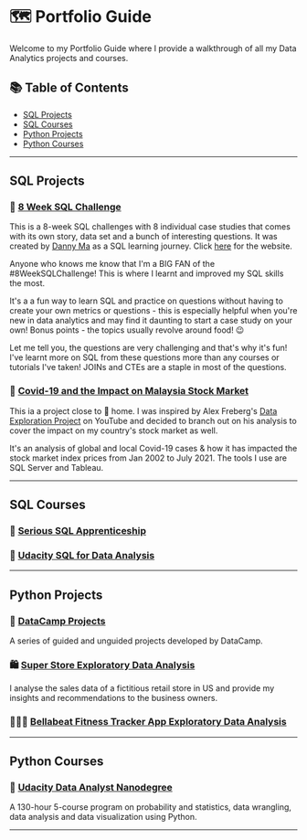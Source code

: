 # 🗺 Portfolio Guide

Welcome to my Portfolio Guide where I provide a walkthrough of all my Data Analytics projects and courses.

## 📚 Table of Contents

- [SQL Projects](#sql-projects)
- [SQL Courses](#sql-courses)
- [Python Projects](#python-projects)
- [Python Courses](#python-courses)

***

## SQL Projects

### 🥑 [8 Week SQL Challenge](https://github.com/katiehuangx/8-Week-SQL-Challenge)

This is a 8-week SQL challenges with 8 individual case studies that comes with its own story, data set and a bunch of interesting questions. It was created by [Danny Ma](https://www.linkedin.com/in/datawithdanny/) as a SQL learning journey. Click [here](https://8weeksqlchallenge.com) for the website.

Anyone who knows me know that I'm a BIG FAN of the #8WeekSQLChallenge! This is where I learnt and improved my SQL skills the most. 

It's a a fun way to learn SQL and practice on questions without having to create your own metrics or questions -  this is especially helpful when you're new in data analytics and may find it daunting to start a case study on your own! Bonus points - the topics usually revolve around food! 😉

Let me tell you, the questions are very challenging and that's why it's fun! I've learnt more on SQL from these questions more than any courses or tutorials I've taken! JOINs and CTEs are a staple in most of the questions. 

### 🦠 [Covid-19 and the Impact on Malaysia Stock Market](https://github.com/katiehuangx/Covid-19-and-Impact-on-Malaysia-stock-market)

This ia a project close to 🏡 home. I was inspired by Alex Freberg's [Data Exploration Project](https://www.youtube.com/watch?v=qfyynHBFOsM&list=PLUaB-1hjhk8H48Pj32z4GZgGWyylqv85f&index=1) on YouTube and decided to branch out on his analysis to cover the impact on my country's stock market as well.

It's an analysis of global and local Covid-19 cases & how it has impacted the stock market index prices from Jan 2002 to July 2021. The tools I use are SQL Server and Tableau.

***

## SQL Courses

### 🧮 [Serious SQL Apprenticeship](https://github.com/katiehuangx/Serious-SQL)

### 📝 [Udacity SQL for Data Analysis](https://github.com/katiehuangx/Udacity-SQL-for-Data-Analysis)

***

## Python Projects

### 🌱 [DataCamp Projects](https://github.com/katiehuangx/DataCamp-Projects)

A series of guided and unguided projects developed by DataCamp.

### 🛍 [Super Store Exploratory Data Analysis](https://github.com/katiehuangx/The-Sparks-Foundation-Internship)

I analyse the sales data of a fictitious retail store in US and provide my insights and recommendations to the business owners.

### 🏃🏻‍♀️ [Bellabeat Fitness Tracker App Exploratory Data Analysis](https://github.com/katiehuangx/Google-Data-Analytics-Capstone)

***

## Python Courses

### 📖 [Udacity Data Analyst Nanodegree](https://github.com/katiehuangx/Udacity-Data-Analyst-Nanodegree)

A 130-hour 5-course program on probability and statistics, data wrangling, data analysis and data visualization using Python.

***
